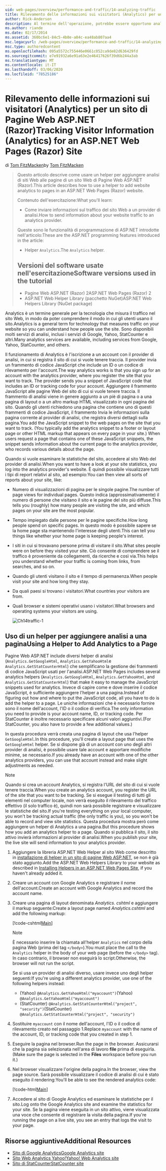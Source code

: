 ```yaml
---
uid: web-pages/overview/performance-and-traffic/14-analyzing-traffic
title: Rilevamento delle informazioni sui visitatori (Analytics) per un sito di Pagine Web ASP.NET (Razor) | Microsoft Docs
author: Rick-Anderson
description: Al termine dell'operazione, potrebbe essere opportuno analizzare il traffico del sito Web.
ms.author: riande
ms.date: 02/17/2014
ms.assetid: 360bc6e1-84c5-4b8e-a84c-ea48ab807aa4
msc.legacyurl: /web-pages/overview/performance-and-traffic/14-analyzing-traffic
msc.type: authoredcontent
ms.openlocfilehash: 095a5572c755446e0661c052ca9de82d636429fd
ms.sourcegitcommit: e7e91932a6e91a63e2e46417626f39d6b244a3ab
ms.translationtype: MT
ms.contentlocale: it-IT
ms.lasthandoff: 03/06/2020
ms.locfileid: "78525186"
---
```

# <a name="tracking-visitor-information-analytics-for-an-aspnet-web-pages-razor-site"></a><span data-ttu-id="d7dc6-103">Rilevamento delle informazioni sui visitatori (Analytics) per un sito di Pagine Web ASP.NET (Razor)</span><span class="sxs-lookup"><span data-stu-id="d7dc6-103">Tracking Visitor Information (Analytics) for an ASP.NET Web Pages (Razor) Site</span></span>

<span data-ttu-id="d7dc6-104">di [Tom FitzMacken](https://github.com/tfitzmac)</span><span class="sxs-lookup"><span data-stu-id="d7dc6-104">by [Tom FitzMacken](https://github.com/tfitzmac)</span></span>

> <span data-ttu-id="d7dc6-105">Questo articolo descrive come usare un helper per aggiungere analisi di siti Web alle pagine di un sito Web di Pagine Web ASP.NET (Razor).</span><span class="sxs-lookup"><span data-stu-id="d7dc6-105">This article describes how to use a helper to add website analytics to pages in an ASP.NET Web Pages (Razor) website.</span></span>
> 
> <span data-ttu-id="d7dc6-106">Contenuto dell'esercitazione:</span><span class="sxs-lookup"><span data-stu-id="d7dc6-106">What you'll learn:</span></span>
> 
> - <span data-ttu-id="d7dc6-107">Come inviare informazioni sul traffico del sito Web a un provider di analisi.</span><span class="sxs-lookup"><span data-stu-id="d7dc6-107">How to send information about your website traffic to an analytics provider.</span></span>
> 
> <span data-ttu-id="d7dc6-108">Queste sono le funzionalità di programmazione di ASP.NET introdotte nell'articolo:</span><span class="sxs-lookup"><span data-stu-id="d7dc6-108">These are the ASP.NET programming features introduced in the article:</span></span>
> 
> - <span data-ttu-id="d7dc6-109">Helper `Analytics`.</span><span class="sxs-lookup"><span data-stu-id="d7dc6-109">The `Analytics` helper.</span></span>
>   
> 
> ## <a name="software-versions-used-in-the-tutorial"></a><span data-ttu-id="d7dc6-110">Versioni del software usate nell'esercitazione</span><span class="sxs-lookup"><span data-stu-id="d7dc6-110">Software versions used in the tutorial</span></span>
> 
> 
> - <span data-ttu-id="d7dc6-111">Pagine Web ASP.NET (Razor) 2</span><span class="sxs-lookup"><span data-stu-id="d7dc6-111">ASP.NET Web Pages (Razor) 2</span></span>
> - <span data-ttu-id="d7dc6-112">ASP.NET Web Helper Library (pacchetto NuGet)</span><span class="sxs-lookup"><span data-stu-id="d7dc6-112">ASP.NET Web Helpers Library (NuGet package)</span></span>

<span data-ttu-id="d7dc6-113">Analytics è un termine generale per la tecnologia che misura il traffico nel sito Web, in modo da poter comprendere il modo in cui gli utenti usano il sito.</span><span class="sxs-lookup"><span data-stu-id="d7dc6-113">Analytics is a general term for technology that measures traffic on your website so you can understand how people use the site.</span></span> <span data-ttu-id="d7dc6-114">Sono disponibili molti servizi di analisi, inclusi i servizi di Google, Yahoo, StatCounter e altri.</span><span class="sxs-lookup"><span data-stu-id="d7dc6-114">Many analytics services are available, including services from Google, Yahoo, StatCounter, and others.</span></span>

<span data-ttu-id="d7dc6-115">Il funzionamento di Analytics è l'iscrizione a un account con il provider di analisi, in cui si registra il sito di cui si vuole tenere traccia. Il provider invia un frammento di codice JavaScript che include un ID o un codice di rilevamento per l'account.</span><span class="sxs-lookup"><span data-stu-id="d7dc6-115">The way analytics works is that you sign up for an account with the analytics provider, where you register the site that you want to track. The provider sends you a snippet of JavaScript code that includes an ID or tracking code for your account.</span></span> <span data-ttu-id="d7dc6-116">Aggiungere il frammento JavaScript alle pagine Web del sito di cui si vuole tenere traccia. Il frammento di analisi viene in genere aggiunto a un piè di pagina o a una pagina di layout o a un altro markup HTML visualizzato in ogni pagina del sito. Quando gli utenti richiedono una pagina che contiene uno di questi frammenti di codice JavaScript, il frammento Invia le informazioni sulla pagina corrente al provider di analisi, che registra diversi dettagli sulla pagina.</span><span class="sxs-lookup"><span data-stu-id="d7dc6-116">You add the JavaScript snippet to the web pages on the site that you want to track. (You typically add the analytics snippet to a footer or layout page or other HTML markup that appears on every page in your site.) When users request a page that contains one of these JavaScript snippets, the snippet sends information about the current page to the analytics provider, who records various details about the page.</span></span>

<span data-ttu-id="d7dc6-117">Quando si vuole esaminare le statistiche del sito, accedere al sito Web del provider di analisi.</span><span class="sxs-lookup"><span data-stu-id="d7dc6-117">When you want to have a look at your site statistics, you log into the analytics provider's website.</span></span> <span data-ttu-id="d7dc6-118">È quindi possibile visualizzare tutti i tipi di report relativi al sito, ad esempio:</span><span class="sxs-lookup"><span data-stu-id="d7dc6-118">You can then view all sorts of reports about your site, like:</span></span>

- <span data-ttu-id="d7dc6-119">Numero di visualizzazioni di pagina per le singole pagine.</span><span class="sxs-lookup"><span data-stu-id="d7dc6-119">The number of page views for individual pages.</span></span> <span data-ttu-id="d7dc6-120">Questo indica (approssimativamente) il numero di persone che visitano il sito e le pagine del sito più diffuse.</span><span class="sxs-lookup"><span data-stu-id="d7dc6-120">This tells you (roughly) how many people are visiting the site, and which pages on your site are the most popular.</span></span>
- <span data-ttu-id="d7dc6-121">Tempo impiegato dalle persone per le pagine specifiche.</span><span class="sxs-lookup"><span data-stu-id="d7dc6-121">How long people spend on specific pages.</span></span> <span data-ttu-id="d7dc6-122">In questo modo è possibile sapere se la home page sta mantenendo l'interesse degli utenti.</span><span class="sxs-lookup"><span data-stu-id="d7dc6-122">This can tell you things like whether your home page is keeping people's interest.</span></span>
- <span data-ttu-id="d7dc6-123">I siti in cui si trovavano persone prima di visitare il sito.</span><span class="sxs-lookup"><span data-stu-id="d7dc6-123">What sites people were on before they visited your site.</span></span> <span data-ttu-id="d7dc6-124">Ciò consente di comprendere se il traffico è proveniente da collegamenti, da ricerche e così via.</span><span class="sxs-lookup"><span data-stu-id="d7dc6-124">This helps you understand whether your traffic is coming from links, from searches, and so on.</span></span>
- <span data-ttu-id="d7dc6-125">Quando gli utenti visitano il sito e il tempo di permanenza.</span><span class="sxs-lookup"><span data-stu-id="d7dc6-125">When people visit your site and how long they stay.</span></span>
- <span data-ttu-id="d7dc6-126">Da quali paesi si trovano i visitatori.</span><span class="sxs-lookup"><span data-stu-id="d7dc6-126">What countries your visitors are from.</span></span>
- <span data-ttu-id="d7dc6-127">Quali browser e sistemi operativi usano i visitatori.</span><span class="sxs-lookup"><span data-stu-id="d7dc6-127">What browsers and operating systems your visitors are using.</span></span>

    ![Ch14traffic-1](14-analyzing-traffic/_static/image1.jpg)

## <a name="using-a-helper-to-add-analytics-to-a-page"></a><span data-ttu-id="d7dc6-129">Uso di un helper per aggiungere analisi a una pagina</span><span class="sxs-lookup"><span data-stu-id="d7dc6-129">Using a Helper to Add Analytics to a Page</span></span>

<span data-ttu-id="d7dc6-130">Pagine Web ASP.NET include diversi helper di analisi (`Analytics.GetGoogleHtml`, `Analytics.GetYahooHtml`e `Analytics.GetStatCounterHtml`) che semplificano la gestione dei frammenti di codice JavaScript usati per l'analisi.</span><span class="sxs-lookup"><span data-stu-id="d7dc6-130">ASP.NET Web Pages includes several analytics helpers (`Analytics.GetGoogleHtml`, `Analytics.GetYahooHtml`, and `Analytics.GetStatCounterHtml`) that make it easy to manage the JavaScript snippets used for analytics.</span></span> <span data-ttu-id="d7dc6-131">Invece di capire come e dove inserire il codice JavaScript, è sufficiente aggiungere l'helper a una pagina.</span><span class="sxs-lookup"><span data-stu-id="d7dc6-131">Instead of figuring out how and where to put the JavaScript code, all you have to do is add the helper to a page.</span></span> <span data-ttu-id="d7dc6-132">Le uniche informazioni che è necessario fornire sono il nome dell'account, l'ID o il codice di verifica.</span><span class="sxs-lookup"><span data-stu-id="d7dc6-132">The only information you need to provide is your account name, ID, or tracking code.</span></span> <span data-ttu-id="d7dc6-133">Per StatCounter è inoltre necessario specificare alcuni valori aggiuntivi.</span><span class="sxs-lookup"><span data-stu-id="d7dc6-133">(For StatCounter, you also have to provide a few additional values.)</span></span>

<span data-ttu-id="d7dc6-134">In questa procedura verrà creata una pagina di layout che usa l'helper `GetGoogleHtml`.</span><span class="sxs-lookup"><span data-stu-id="d7dc6-134">In this procedure, you'll create a layout page that uses the `GetGoogleHtml` helper.</span></span> <span data-ttu-id="d7dc6-135">Se si dispone già di un account con uno degli altri provider di analisi, è possibile usare tale account e apportare modifiche minime, se necessario.</span><span class="sxs-lookup"><span data-stu-id="d7dc6-135">If you already have an account with one of the other analytics providers, you can use that account instead and make slight adjustments as needed.</span></span>

> [!NOTE]
> <span data-ttu-id="d7dc6-136">Quando si crea un account Analytics, si registra l'URL del sito di cui si vuole tenere traccia.</span><span class="sxs-lookup"><span data-stu-id="d7dc6-136">When you create an analytics account, you register the URL of the site that you want to be tracking.</span></span> <span data-ttu-id="d7dc6-137">Se si esegue il testing di tutti gli elementi nel computer locale, non verrà eseguito il rilevamento del traffico effettivo (il solo traffico è), quindi non sarà possibile registrare e visualizzare le statistiche del sito.</span><span class="sxs-lookup"><span data-stu-id="d7dc6-137">If you're testing everything on your local computer, you won't be tracking actual traffic (the only traffic is you), so you won't be able to record and view site statistics.</span></span> <span data-ttu-id="d7dc6-138">Questa procedura mostra però come aggiungere un helper di Analytics a una pagina.</span><span class="sxs-lookup"><span data-stu-id="d7dc6-138">But this procedure shows how you add an analytics helper to a page.</span></span> <span data-ttu-id="d7dc6-139">Quando si pubblica il sito, il sito attivo invierà informazioni al provider di analisi.</span><span class="sxs-lookup"><span data-stu-id="d7dc6-139">When you publish your site, the live site will send information to your analytics provider.</span></span>

1. <span data-ttu-id="d7dc6-140">Aggiungere la libreria ASP.NET Web Helper al sito Web come descritto in [installazione di helper in un sito di pagine Web ASP.NET](https://go.microsoft.com/fwlink/?LinkId=252372), se non è già stato aggiunto.</span><span class="sxs-lookup"><span data-stu-id="d7dc6-140">Add the ASP.NET Web Helpers Library to your website as described in [Installing Helpers in an ASP.NET Web Pages Site](https://go.microsoft.com/fwlink/?LinkId=252372), if you haven't already added it.</span></span>
2. <span data-ttu-id="d7dc6-141">Creare un account con Google Analytics e registrare il nome dell'account.</span><span class="sxs-lookup"><span data-stu-id="d7dc6-141">Create an account with Google Analytics and record the account name.</span></span>
3. <span data-ttu-id="d7dc6-142">Creare una pagina di layout denominata *Analytics. cshtml* e aggiungere il markup seguente:</span><span class="sxs-lookup"><span data-stu-id="d7dc6-142">Create a layout page named *Analytics.cshtml* and add the following markup:</span></span>

    [!code-cshtml[Main](14-analyzing-traffic/samples/sample1.cshtml)]

    > [!NOTE]
    > <span data-ttu-id="d7dc6-143">È necessario inserire la chiamata all'helper `Analytics` nel corpo della pagina Web (prima del tag `</body>`).</span><span class="sxs-lookup"><span data-stu-id="d7dc6-143">You must place the call to the `Analytics` helper in the body of your web page (before the `</body>` tag).</span></span> <span data-ttu-id="d7dc6-144">In caso contrario, il browser non eseguirà lo script.</span><span class="sxs-lookup"><span data-stu-id="d7dc6-144">Otherwise, the browser will not run the script.</span></span>

    <span data-ttu-id="d7dc6-145">Se si usa un provider di analisi diverso, usare invece uno degli helper seguenti:</span><span class="sxs-lookup"><span data-stu-id="d7dc6-145">If you're using a different analytics provider, use one of the following helpers instead:</span></span>

    - <span data-ttu-id="d7dc6-146">(Yahoo) `@Analytics.GetYahooHtml("myaccount")`</span><span class="sxs-lookup"><span data-stu-id="d7dc6-146">(Yahoo) `@Analytics.GetYahooHtml("myaccount")`</span></span>
    - <span data-ttu-id="d7dc6-147">(StatCounter) `@Analytics.GetStatCounterHtml("project", "security")`</span><span class="sxs-lookup"><span data-stu-id="d7dc6-147">(StatCounter) `@Analytics.GetStatCounterHtml("project", "security")`</span></span>
4. <span data-ttu-id="d7dc6-148">Sostituire `myaccount` con il nome dell'account, l'ID o il codice di rilevamento creato nel passaggio 1.</span><span class="sxs-lookup"><span data-stu-id="d7dc6-148">Replace `myaccount` with the name of the account, ID, or tracking code that you created in step 1.</span></span>
5. <span data-ttu-id="d7dc6-149">Eseguire la pagina nel browser.</span><span class="sxs-lookup"><span data-stu-id="d7dc6-149">Run the page in the browser.</span></span> <span data-ttu-id="d7dc6-150">Assicurarsi che la pagina sia selezionata nell'area di lavoro **file** prima di eseguirla.</span><span class="sxs-lookup"><span data-stu-id="d7dc6-150">(Make sure the page is selected in the **Files** workspace before you run it.)</span></span>
6. <span data-ttu-id="d7dc6-151">Nel browser visualizzare l'origine della pagina.</span><span class="sxs-lookup"><span data-stu-id="d7dc6-151">In the browser, view the page source.</span></span> <span data-ttu-id="d7dc6-152">Sarà possibile visualizzare il codice di analisi di cui è stato eseguito il rendering:</span><span class="sxs-lookup"><span data-stu-id="d7dc6-152">You'll be able to see the rendered analytics code:</span></span>

    [!code-html[Main](14-analyzing-traffic/samples/sample2.html)]
7. <span data-ttu-id="d7dc6-153">Accedere al sito di Google Analytics ed esaminare le statistiche per il sito.</span><span class="sxs-lookup"><span data-stu-id="d7dc6-153">Log onto the Google Analytics site and examine the statistics for your site.</span></span> <span data-ttu-id="d7dc6-154">Se la pagina viene eseguita in un sito attivo, viene visualizzata una voce che consente di registrare la visita della pagina.</span><span class="sxs-lookup"><span data-stu-id="d7dc6-154">If you're running the page on a live site, you see an entry that logs the visit to your page.</span></span>

<a id="Additional_Resources"></a>
## <a name="additional-resources"></a><span data-ttu-id="d7dc6-155">Risorse aggiuntive</span><span class="sxs-lookup"><span data-stu-id="d7dc6-155">Additional Resources</span></span>

- [<span data-ttu-id="d7dc6-156">Sito di Google Analytics</span><span class="sxs-lookup"><span data-stu-id="d7dc6-156">Google Analytics site</span></span>](https://www.google.com/analytics/)
- [<span data-ttu-id="d7dc6-157">Sito Web Analytics Yahoo!</span><span class="sxs-lookup"><span data-stu-id="d7dc6-157">Yahoo! Web Analytics site</span></span>](http://help.yahoo.com/l/us/yahoo/ywa/)
- [<span data-ttu-id="d7dc6-158">Sito di StatCounter</span><span class="sxs-lookup"><span data-stu-id="d7dc6-158">StatCounter site</span></span>](http://statcounter.com/)

